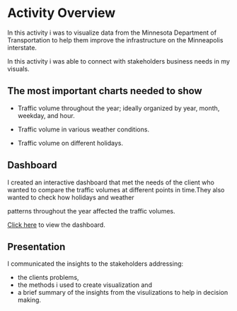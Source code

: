 # Activity Overview
In this activity i was to visualize data from the Minnesota Department of Transportation to help them improve the infrastructure on the Minneapolis interstate.

In this activity i was able to connect with stakeholders business needs in my visuals.

## The most important charts needed to show

* Traffic volume throughout the year; ideally organized by year, month, weekday, and hour.

* Traffic volume in various weather conditions.

* Traffic volume on different holidays.

## Dashboard
I created an interactive dashboard that met the needs of the client who wanted to compare the traffic volumes at different points in time.They also wanted to check how holidays and weather 

patterns throughout the year affected the traffic volumes.

[Click here](https://public.tableau.com/views/MinessotaTrafficVolume_16963470300130/MinessotaTrafficVolume?:language=en-US&:display_count=n&:origin=viz_share_link) to view the dashboard.

## Presentation
I communicated the insights to the stakeholders addressing:

* the clients problems,
* the methods i used to create visualization and
* a brief summary of the insights from the visulizations to help in decision making.
